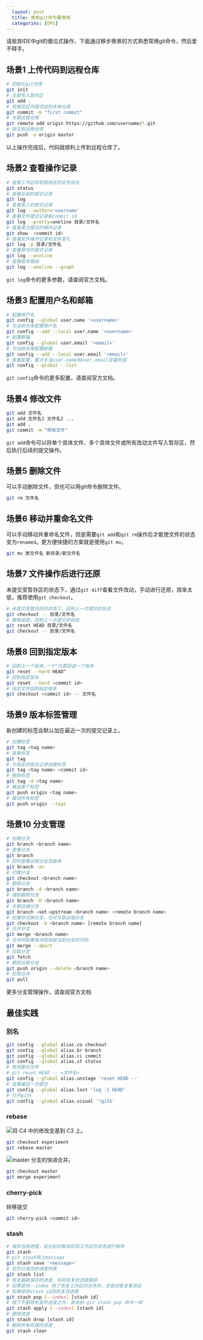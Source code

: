 ```yaml
---
  layout: post
  title: 常用git命令要常用
  categories: [OPS]
---
```


请放弃IDE中git的傻瓜式操作，下面通过移步换景的方式熟悉常用git命令，然后爱不释手。

## 场景1 上传代码到远程仓库

```bash
# 初始化git仓库
git init
# 全部写入暂存区
git add .
# 将暂存区内容添加到本地仓库
git commit -m "first commit"
# 关联远程仓库
git remote add origin https://github.com/username/*.git
# 提交到远程仓库
git push -u origin master
```

以上操作完成后，代码就顺利上传到远程仓库了。

## 场景2 查看操作记录

```bash
# 查看工作区和和暂存区的文件状态
git status
# 查看全部的提交记录
git log
# 查看某人的提交记录
git log --author='username'
# 查看文件提交记录和commit id
git log --pretty=oneline 目录/文件名
# 查看某次提交的操作记录
git show  <commit id>
# 查看文件操作记录和文件变化
git log -p 目录/文件名
# 查看简写的提交记录
git log --oneline
# 查看版本路线
git log --oneline --graph
```

`git log`命令的更多参数，请查阅官方文档。

## 场景3 配置用户名和邮箱

```bash
# 配置用户名
git config --global user.name '<username>'
# 为当前仓库配置用户名
git config --add --local user.name '<username>'
# 配置邮箱
git config --global user.email '<email>'
# 为当前仓库配置邮箱
git config --add --local user.email '<email>'
# 查看配置，重点关注user.name和user.email变量的值
git config --global --list
```

`git config`命令的更多配置，请查阅官方文档。

## 场景4 修改文件

```bash
git add 文件名
git add 文件名1 文件名2 ...
git add .
git commit -m "修改文件"
```

`git add`命令可以将单个具体文件、多个具体文件或所有改动文件写入暂存区，然后执行后续的提交操作。

## 场景5 删除文件

可以手动删除文件，但也可以用git命令删除文件。

```bash
git rm 文件名
```

## 场景6 移动并重命名文件

可以手动移动并重命名文件，但是需要`git add`和`git rm`操作后才能使文件的状态变为`renamed`。更方便快捷的方案就是使用`git mv`。

```bash
git mv 原文件名 新目录/新文件名
```

## 场景7 文件操作后进行还原

未提交至暂存区的状态下，通过`git diff`查看文件改动，手动进行还原，效率太低，推荐使用`git checkout`。

```bash
# 未提交至暂存区的状态下，回到上一次提交的状态
git checkout -- 目录/文件名
# 撤销追踪，回到上一次提交的状态
git reset HEAD 目录/文件名
git checkout -- 目录/文件名
```

## 场景8 回到指定版本

```bash
# 回到上一个版本,一个^代表回退一个版本
git reset --hard HEAD^
# 回到指定版本
git reset --hard <commit id>
# 指定文件回到指定版本
git checkout <commit id> -- 文件名
```

## 场景9 版本标签管理

新创建的标签会默认加在最近一次的提交记录上。

```bash
# 创建标签 
git tag <tag name>
# 查看标签
git tag
# 为指定的提交记录创建标签
git tag <tag name> <commit id>
# 删除标签
git tag -d <tag name>
# 推送某个标签
git push origin <tag name>
# 推送所有标签
git push origin --tags
```

## 场景10 分支管理

```bash
# 创建分支
git branch <branch name>
# 查看分支
git branch
# 同时查看远程分支及版本
git branch -av
# 切换分支
git checkout <branch name>
# 删除分支
git branch -d <branch name>
# 强制删除分支
git branch -D <branch name>
# 关联远端分支
git branch –set-upstream <branch name> <remote branch name>
# 创建并切换分支，也可关联远端分支
git checkout -b <branch name> [remote branch name]
# 合并分支
git merge <branch name>
# 合并时如果有冲突保留当前分支的代码
git merge --abort
# 拉取分支
git fetch
# 删除远程分支
git push origin --delete <branch name>
# 拉取合并
git pull
```

更多分支管理操作，请查阅官方文档

## 最佳实践

### 别名

```bash
git config --global alias.co checkout
git config --global alias.br branch
git config --global alias.ci commit
git config --global alias.st status
# 取消暂存文件
# git reset HEAD -- <文件名>
git config --global alias.unstage 'reset HEAD --'
# 查看最后一次提交
git config --global alias.last 'log -1 HEAD'
# 打开gitk
git config --global alias.visual '!gitk'
```

### rebase

![将 `C4` 中的修改变基到 `C3` 上。](https://mds-1303228113.cos.ap-chongqing.myqcloud.com/imgs/20210417164116.png)

```bash
git checkout experiment
git rebase master
```

![`master` 分支的快进合并。](https://mds-1303228113.cos.ap-chongqing.myqcloud.com/imgs/20210417164159.png)

```bash
git checkout master
git merge experiment
```

### cherry-pick

转移提交

```bash
git cherry-pick <commit id>
```

### stash

```bash
# 保存当前进度，会分别对暂存区和工作区的状态进行保存
git stash
# git stash带上message
git stash save '<message>'
# 显示已保存的进度列表
git stash list
# 恢复最新保存的进度，并将恢复的进度删除
# 如果提供--index 除了恢复工作区的文件外，还尝试恢复暂存区
# 如果提供stash id则恢复该进度
git stash pop [--index] [stash id]
# 除了不删除恢复的进度之外，其余和 git stash pop 命令一样
git stash apply [--index] [stash id]
# 删除进度
git stash drop [stash id]
# 删除所有存储的进度	
git stash clear
```